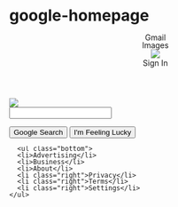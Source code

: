 # google-homepage

<!DOCTYPE html>
<html>
<head>
<style>

html, body, div, span, applet, object, iframe,
h1, h2, h3, h4, h5, h6, p, blockquote, pre,
a, abbr, acronym, address, big, cite, code,
del, dfn, em, img, ins, kbd, q, s, samp,
small, strike, strong, sub, sup, tt, var,
b, u, i, center,
dl, dt, dd, ol, ul, li,
fieldset, form, label, legend,
table, caption, tbody, tfoot, thead, tr, th, td,
article, aside, canvas, details, embed, 
figure, figcaption, footer, header, hgroup, 
menu, nav, output, ruby, section, summary,
time, mark, audio, video {
	margin: 0;
	padding: 0;
	border: 0;
	font-size: 100%;
	font: inherit;
	vertical-align: baseline;
}
/* HTML5 display-role reset for older browsers */
article, aside, details, figcaption, figure, 
footer, header, hgroup, menu, nav, section {
	display: block;
}
body {
	line-height: 1;
}
ol, ul {
	list-style: none;
}
blockquote, q {
	quotes: none;
}
blockquote:before, blockquote:after,
q:before, q:after {
	content: '';
	content: none;
}
table {
	border-collapse: collapse;
	border-spacing: 0;
}


ul {
float:right;
  position:relative;
  right:25px;
}


li {
  list-style-type:none;
  display:inline;
  padding: 0 5px;
  font-size:20px;
}

#button {
 background:blue;
  color:white;
  border-radius:5px;
}

header {

  position:fixed;
  top:0px;
  width:100%;
  float:right;
}

.logo {
  position:relative;
  top:200px;
  margin:0 auto;
  display:block;

}

body {
  position:relative;
  padding:0;
  margin:0;
  text-align:center;

  width:100%;

}

#ch {
  position:relative;
  top:3px;
}

.container {
  clear:both;

}

.text {
  width:472px;
  height:38px;
  margin:0 auto;
  display:block;
  position:relative;
  top:300px;
}

input {
  display:inline-block;
    margin:0 auto;
  position:relative;
  top:325px;
}

.bottom {
  background:silver;
  position:fixed;
  height:25px;
  bottom:0px;
  width:100%;
  left:0px;
  text-align:left;
}

.right {
  position:relative;
  left:73%;
}</style>
</head>
<body>
  <header>
    <ul>
      <li>Gmail</li>
      <li>Images</li>
      <li><img id="ch" src="http://s32.postimg.org/iqqfooc4h/bars.png" /></li>
      <li id="button">Sign In</li>
    </ul>
  </header>
  
  
  <div class="container">
  <img class="logo" src="https://www.google.com/images/branding/googlelogo/1x/googlelogo_color_272x92dp.png" />
    <form>
      <input class="text" type="text" name="search"></input>
    </form>
  <input type="submit" value="Google Search"></input>
  <input type="submit" value="I'm Feeling Lucky"></input>

  </div>


      <ul class="bottom">
      <li>Advertising</li>
      <li>Business</li>
      <li>About</li>
      <li class="right">Privacy</li>
      <li class="right">Terms</li>
      <li class="right">Settings</li>
    </ul>
  
</body>
</html>
